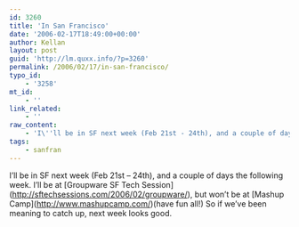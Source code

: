 ```yaml
---
id: 3260
title: 'In San Francisco'
date: '2006-02-17T18:49:00+00:00'
author: Kellan
layout: post
guid: 'http://lm.quxx.info/?p=3260'
permalink: /2006/02/17/in-san-francisco/
typo_id:
    - '3258'
mt_id:
    - ''
link_related:
    - ''
raw_content:
    - 'I\''ll be in SF next week (Feb 21st - 24th), and a couple of days the following week.   I\''ll be at [Groupware SF Tech Session](http://sftechsessions.com/2006/02/groupware/), but won\''t be at [Mashup Camp](http://www.mashupcamp.com/)(have fun all!)   So if we\''ve been meaning to catch up, next week looks good.'
tags:
    - sanfran
---
```


I’ll be in SF next week (Feb 21st – 24th), and a couple of days the following week. I’ll be at \[Groupware SF Tech Session\](http://sftechsessions.com/2006/02/groupware/), but won’t be at \[Mashup Camp\](http://www.mashupcamp.com/)(have fun all!) So if we’ve been meaning to catch up, next week looks good.